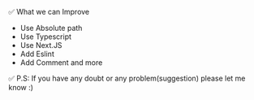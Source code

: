 ✅ What we can Improve 

- Use Absolute path
- Use Typescript
- Use Next.JS
- Add Eslint
- Add Comment and more

✅ P.S: If you have any doubt or any problem(suggestion) please let me know :)